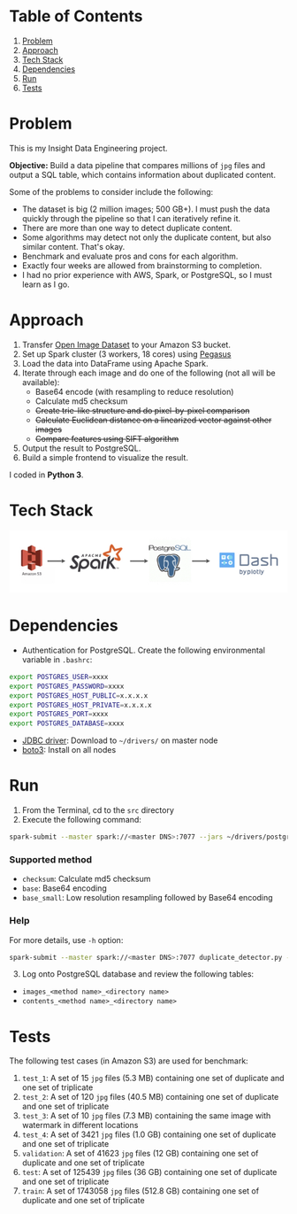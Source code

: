 # Table of Contents
1. [Problem](README.md#problem)
2. [Approach](README.md#approach)
3. [Tech Stack](README.md#tech-stack)
3. [Dependencies](README.md#dependencies)
4. [Run](README.md#run)
5. [Tests](README.md#tests)

# Problem

This is my Insight Data Engineering project.

**Objective:** Build a data pipeline that compares millions of `jpg` files and output a SQL table, which contains information about duplicated content.

Some of the problems to consider include the following:

* The dataset is big (2 million images; 500 GB+). I must push the data quickly through the pipeline so that I can iteratively refine it.
* There are more than one way to detect duplicate content.
* Some algorithms may detect not only the duplicate content, but also similar content. That's okay.
* Benchmark and evaluate pros and cons for each algorithm.
* Exactly four weeks are allowed from brainstorming to completion.
* I had no prior experience with AWS, Spark, or PostgreSQL, so I must learn as I go.

# Approach

1. Transfer [Open Image Dataset](https://github.com//cvdfoundation/open-images-dataset) to your Amazon S3 bucket.
2. Set up Spark cluster (3 workers, 18 cores) using [Pegasus](https://github.com/InsightDataScience/pegasus)
3. Load the data into DataFrame using Apache Spark.
4. Iterate through each image and do one of the following (not all will be available):
	* Base64 encode (with resampling to reduce resolution)
	* Calculate md5 checksum
	* ~~Create trie-like structure and do pixel-by-pixel comparison~~
	* ~~Calculate Euclidean distance on a linearized vector against other images~~
	* ~~Compare features using SIFT algorithm~~
5. Output the result to PostgreSQL.
6. Build a simple frontend to visualize the result.

I coded in **Python 3**.

# Tech Stack

<img src='img/tech_stack.jpeg' />

# Dependencies
* Authentication for PostgreSQL. Create the following environmental variable in `.bashrc`:
```bash
export POSTGRES_USER=xxxx
export POSTGRES_PASSWORD=xxxx
export POSTGRES_HOST_PUBLIC=x.x.x.x
export POSTGRES_HOST_PRIVATE=x.x.x.x
export POSTGRES_PORT=xxxx
export POSTGRES_DATABASE=xxxx
```
* [JDBC driver](https://jdbc.postgresql.org/download.html): Download to `~/drivers/` on master node
* [boto3](https://github.com/boto/boto3): Install on all nodes

# Run

1. From the Terminal, cd to the `src` directory
2. Execute the following command:
```bash
spark-submit --master spark://<master DNS>:7077 --jars ~/drivers/postgresql-42.2.8.jar --executor-memory 5g duplicate_detector.py <bucket name> [--method <method name> --region <region name> --dir <directory name>]
```
### Supported method
* `checksum`: Calculate md5 checksum
* `base`: Base64 encoding
* `base_small`: Low resolution resampling followed by Base64 encoding

### Help
For more details, use `-h` option:
```bash
spark-submit --master spark://<master DNS>:7077 duplicate_detector.py -h
```
3. Log onto PostgreSQL database and review the following tables:
* `images_<method name>_<directory name>`
* `contents_<method name>_<directory name>`

# Tests
The following test cases (in Amazon S3) are used for benchmark:
1. `test_1`: A set of 15 `jpg` files (5.3 MB) containing one set of duplicate and one set of triplicate
2. `test_2`: A set of 120 `jpg` files (40.5 MB) containing one set of duplicate and one set of triplicate
3. `test_3`: A set of 10 `jpg` files (7.3 MB) containing the same image with watermark in different locations
4. `test_4`: A set of 3421 `jpg` files (1.0 GB) containing one set of duplicate and one set of triplicate
5. `validation`: A set of 41623 `jpg` files (12 GB) containing one set of duplicate and one set of triplicate
6. `test`: A set of 125439 `jpg` files (36 GB) containing one set of duplicate and one set of triplicate
7. `train`: A set of 1743058 `jpg` files (512.8 GB) containing one set of duplicate and one set of triplicate
